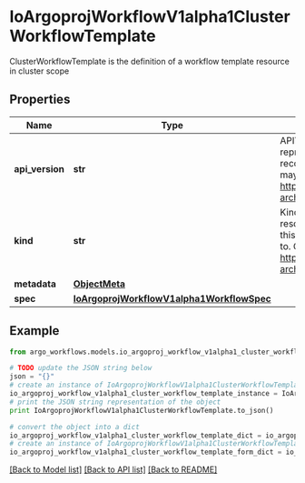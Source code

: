 # IoArgoprojWorkflowV1alpha1ClusterWorkflowTemplate

ClusterWorkflowTemplate is the definition of a workflow template resource in cluster scope

## Properties

Name | Type | Description | Notes
------------ | ------------- | ------------- | -------------
**api_version** | **str** | APIVersion defines the versioned schema of this representation of an object. Servers should convert recognized schemas to the latest internal value, and may reject unrecognized values. More info: https://git.io.k8s.community/contributors/devel/sig-architecture/api-conventions.md#resources | [optional] 
**kind** | **str** | Kind is a string value representing the REST resource this object represents. Servers may infer this from the endpoint the client submits requests to. Cannot be updated. In CamelCase. More info: https://git.io.k8s.community/contributors/devel/sig-architecture/api-conventions.md#types-kinds | [optional] 
**metadata** | [**ObjectMeta**](ObjectMeta.md) |  | 
**spec** | [**IoArgoprojWorkflowV1alpha1WorkflowSpec**](IoArgoprojWorkflowV1alpha1WorkflowSpec.md) |  | 

## Example

```python
from argo_workflows.models.io_argoproj_workflow_v1alpha1_cluster_workflow_template import IoArgoprojWorkflowV1alpha1ClusterWorkflowTemplate

# TODO update the JSON string below
json = "{}"
# create an instance of IoArgoprojWorkflowV1alpha1ClusterWorkflowTemplate from a JSON string
io_argoproj_workflow_v1alpha1_cluster_workflow_template_instance = IoArgoprojWorkflowV1alpha1ClusterWorkflowTemplate.from_json(json)
# print the JSON string representation of the object
print IoArgoprojWorkflowV1alpha1ClusterWorkflowTemplate.to_json()

# convert the object into a dict
io_argoproj_workflow_v1alpha1_cluster_workflow_template_dict = io_argoproj_workflow_v1alpha1_cluster_workflow_template_instance.to_dict()
# create an instance of IoArgoprojWorkflowV1alpha1ClusterWorkflowTemplate from a dict
io_argoproj_workflow_v1alpha1_cluster_workflow_template_form_dict = io_argoproj_workflow_v1alpha1_cluster_workflow_template.from_dict(io_argoproj_workflow_v1alpha1_cluster_workflow_template_dict)
```
[[Back to Model list]](../README.md#documentation-for-models) [[Back to API list]](../README.md#documentation-for-api-endpoints) [[Back to README]](../README.md)



